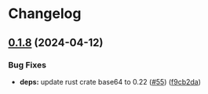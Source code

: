 # Changelog

## [0.1.8](https://github.com/neoeinstein/aliri/compare/aliri_base64-v0.1.7...aliri_base64-v0.1.8) (2024-04-12)


### Bug Fixes

* **deps:** update rust crate base64 to 0.22 ([#55](https://github.com/neoeinstein/aliri/issues/55)) ([f9cb2da](https://github.com/neoeinstein/aliri/commit/f9cb2dad1183d0025473bf7775f4a62ba708b815))
